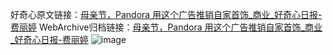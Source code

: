 好奇心原文链接：[母亲节，Pandora 用这个广告推销自家首饰_商业_好奇心日报-费丽婷](https://www.qdaily.com/articles/9067.html)
WebArchive归档链接：[母亲节，Pandora 用这个广告推销自家首饰_商业_好奇心日报-费丽婷](http://web.archive.org/web/20190623153737/https://www.qdaily.com/articles/9067.html)
![image](http://ww3.sinaimg.cn/large/007d5XDply1g3ve62ywykj30u02w24qp)